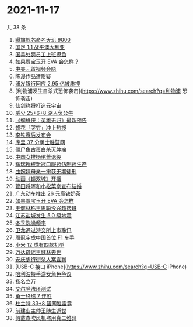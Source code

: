 # 2021-11-17

共 38 条

<!-- BEGIN -->
<!-- 最后更新时间 Wed Nov 17 2021 22:12:34 GMT+0800 (China Standard Time) -->

1. [曝旗舰芯命名天玑 9000](https://www.zhihu.com/search?q=天玑9000)
1. [国足 1:1 战平澳大利亚](https://www.zhihu.com/search?q=中国男足)
1. [国美处罚员工上班摸鱼](https://www.zhihu.com/search?q=国美)
1. [如果贾宝玉开 EVA 会怎样？](https://www.zhihu.com/search?q=贾宝玉)
1. [中美元首视频会晤](https://www.zhihu.com/search?q=中美会晤)
1. [陈漫作品遭质疑](https://www.zhihu.com/search?q=陈漫)
1. [浦发银行回应 2.95 亿被质押](https://www.zhihu.com/search?q=浦发银行)
1. [利物浦发生自杀式恐怖袭击](https://www.zhihu.com/search?q=利物浦 恐怖袭击)
1. [仙剑称将打造元宇宙](https://www.zhihu.com/search?q=仙剑奇侠传)
1. [威少 25+6+8 湖人负公牛](https://www.zhihu.com/search?q=湖人)
1. [《蜘蛛侠：英雄无归》最新预告](https://www.zhihu.com/search?q=蜘蛛侠)
1. [蜂花「哭穷」冲上热搜](https://www.zhihu.com/search?q=蜂花)
1. [李铁赛后发布会](https://www.zhihu.com/search?q=李铁)
1. [库里 37 分勇士胜篮网](https://www.zhihu.com/search?q=勇士)
1. [僵尸鱼古蛋白杀灭肿瘤](https://www.zhihu.com/search?q=僵尸鱼)
1. [中国女排杨珺菁退役](https://www.zhihu.com/search?q=杨珺菁)
1. [辉瑞授权新冠口服药仿制药生产](https://www.zhihu.com/search?q=辉瑞)
1. [曲婉婷母亲一审获无期徒刑](https://www.zhihu.com/search?q=曲婉婷母亲)
1. [动画《镜双城》开播](https://www.zhihu.com/search?q=镜双城)
1. [菅田将晖和小松菜奈宣布结婚](https://www.zhihu.com/search?q=菅田将晖)
1. [广东动车推出 26 元高铁奶茶](https://www.zhihu.com/search?q=高铁奶茶)
1. [如果贾宝玉开 EVA 会怎样](https://www.zhihu.com/search?q=贾宝玉)
1. [王健林称王思聪没兴趣接班](https://www.zhihu.com/search?q=王健林)
1. [江苏盐城发生 5.0 级地震](https://www.zhihu.com/search?q=盐城地震)
1. [冬季洗澡频率](https://www.zhihu.com/search?q=冬季洗澡)
1. [卫龙通过港交所上市聆讯](https://www.zhihu.com/search?q=卫龙)
1. [周冠宇成中国首位 F1 车手](https://www.zhihu.com/search?q=周冠宇)
1. [小米 12 或有四款机型](https://www.zhihu.com/search?q=小米12)
1. [万达辟谣王健林去世](https://www.zhihu.com/search?q=王健林去世)
1. [安庆步行街杀人案宣判](https://www.zhihu.com/search?q=安庆步行街杀人案)
1. [USB-C 接口 iPhone](https://www.zhihu.com/search?q=USB-C iPhone)
1. [哈利波特手游女角色争议](https://www.zhihu.com/search?q=哈利波特魔法觉醒)
1. [扬名立万](https://www.zhihu.com/search?q=扬名立万)
1. [艾尔登法环测试](https://www.zhihu.com/search?q=艾尔登法环)
1. [勇士终结 7 连胜](https://www.zhihu.com/search?q=勇士)
1. [杜兰特 33+8 篮网胜雷霆](https://www.zhihu.com/search?q=篮网)
1. [前建业主帅王随生逝世](https://www.zhihu.com/search?q=王随生)
1. [假戴森吹风机盗用真二维码](https://www.zhihu.com/search?q=假戴森吹风机)

<!-- END -->
